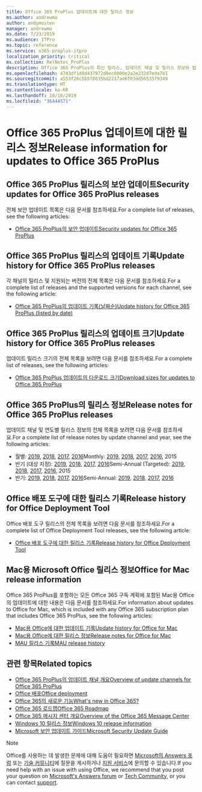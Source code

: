```yaml
---
title: Office 365 ProPlus 업데이트에 대한 릴리스 정보
ms.author: andrewmo
author: andymosten
manager: andrewmo
ms.date: 7/23/2019
ms.audience: ITPro
ms.topic: reference
ms.service: o365-proplus-itpro
localization_priority: Critical
ms.collection: RelNotes_ProPlus
description: Office 365 ProPlus의 최신 릴리스, 업데이트 채널 및 릴리스 정보와 업데이트 기록에 대한 링크 목록을 IT 전문가에게 제공합니다.
ms.openlocfilehash: 4743df1d8d437972d0ec8800e2a2e232d7eda7b1
ms.sourcegitcommit: a553f26c5b5f8035bd2217ad6f03dd56535f9349
ms.translationtype: HT
ms.contentlocale: ko-KR
ms.lasthandoff: 10/18/2019
ms.locfileid: "36444571"
---
```

# <a name="release-information-for-updates-to-office-365-proplus"></a><span data-ttu-id="368b6-103">Office 365 ProPlus 업데이트에 대한 릴리스 정보</span><span class="sxs-lookup"><span data-stu-id="368b6-103">Release information for updates to Office 365 ProPlus</span></span>


## <a name="security-updates-for-office-365-proplus-releases"></a><span data-ttu-id="368b6-104">Office 365 ProPlus 릴리스의 보안 업데이트</span><span class="sxs-lookup"><span data-stu-id="368b6-104">Security updates for Office 365 ProPlus releases</span></span>

<span data-ttu-id="368b6-105">전체 보안 업데이트 목록은 다음 문서를 참조하세요.</span><span class="sxs-lookup"><span data-stu-id="368b6-105">For a complete list of releases, see the following articles:</span></span>
 - [<span data-ttu-id="368b6-106">Office 365 ProPlus의 보안 업데이트</span><span class="sxs-lookup"><span data-stu-id="368b6-106">Security updates for Office 365 ProPlus</span></span>](office365-proplus-security-updates.md)


## <a name="update-history-for-office-365-proplus-releases"></a><span data-ttu-id="368b6-107">Office 365 ProPlus 릴리스의 업데이트 기록</span><span class="sxs-lookup"><span data-stu-id="368b6-107">Update history for Office 365 ProPlus releases</span></span>

<span data-ttu-id="368b6-108">각 채널의 릴리스 및 지원되는 버전의 전체 목록은 다음 문서를 참조하세요.</span><span class="sxs-lookup"><span data-stu-id="368b6-108">For a complete list of releases and the supported versions for each channel, see the following article:</span></span>
 - [<span data-ttu-id="368b6-109">Office 365 ProPlus의 업데이트 기록(날짜순)</span><span class="sxs-lookup"><span data-stu-id="368b6-109">Update history for Office 365 ProPlus (listed by date)</span></span>](update-history-office365-proplus-by-date.md)


 ## <a name="update-sizes-for-office-365-proplus-releases"></a><span data-ttu-id="368b6-110">Office 365 ProPlus 릴리스의 업데이트 크기</span><span class="sxs-lookup"><span data-stu-id="368b6-110">Update history for Office 365 ProPlus releases</span></span>

<span data-ttu-id="368b6-111">업데이트 릴리스 크기의 전체 목록을 보려면 다음 문서를 참조하세요.</span><span class="sxs-lookup"><span data-stu-id="368b6-111">For a complete list of releases, see the following articles:</span></span>
 - [<span data-ttu-id="368b6-112">Office 365 ProPlus 업데이트의 다운로드 크기</span><span class="sxs-lookup"><span data-stu-id="368b6-112">Download sizes for updates to Office 365 ProPlus</span></span>](download-sizes-office365-proplus-updates.md)

## <a name="release-notes-for-office-365-proplus-releases"></a><span data-ttu-id="368b6-113">Office 365 ProPlus의 릴리스 정보</span><span class="sxs-lookup"><span data-stu-id="368b6-113">Release notes for Office 365 ProPlus releases</span></span>

<span data-ttu-id="368b6-114">업데이트 채널 및 연도별 릴리스 정보의 전체 목록을 보려면 다음 문서를 참조하세요.</span><span class="sxs-lookup"><span data-stu-id="368b6-114">For a complete list of release notes by update channel and year, see the following articles:</span></span>
 - <span data-ttu-id="368b6-115">월별: [2019](monthly-channel-2019.md), [2018](monthly-channel-2018.md), [2017](monthly-channel-2017.md), [2016](monthly-channel-2016.md)</span><span class="sxs-lookup"><span data-stu-id="368b6-115">Monthly: [2019](monthly-channel-2019.md), [2018](monthly-channel-2018.md), [2017](monthly-channel-2017.md), [2016](monthly-channel-2016.md), 2015</span></span>
 - <span data-ttu-id="368b6-116">반기 (대상 지정): [2019](semi-annual-channel-targeted-2019.md), [2018](semi-annual-channel-targeted-2018.md), [2017](semi-annual-channel-targeted-2017.md), [2016](semi-annual-channel-targeted-2016.md)</span><span class="sxs-lookup"><span data-stu-id="368b6-116">Semi-Annual (Targeted): [2019](semi-annual-channel-targeted-2019.md), [2018](semi-annual-channel-targeted-2018.md), [2017](semi-annual-channel-targeted-2017.md), [2016](semi-annual-channel-targeted-2016.md), 2015</span></span>
 - <span data-ttu-id="368b6-117">반기: [2019](semi-annual-channel-2019.md), [2018](semi-annual-channel-2018.md), [2017](semi-annual-channel-2017.md), [2016](semi-annual-channel-2016.md)</span><span class="sxs-lookup"><span data-stu-id="368b6-117">Semi-Annual: [2019](semi-annual-channel-2019.md), [2018](semi-annual-channel-2018.md), [2017](semi-annual-channel-2017.md), [2016](semi-annual-channel-2016.md)</span></span>

 ## <a name="release-history-for-office-deployment-tool"></a><span data-ttu-id="368b6-118">Office 배포 도구에 대한 릴리스 기록</span><span class="sxs-lookup"><span data-stu-id="368b6-118">Release history for Office Deployment Tool</span></span>
 <span data-ttu-id="368b6-119">Office 배포 도구 릴리스의 전체 목록을 보려면 다음 문서를 참조하세요.</span><span class="sxs-lookup"><span data-stu-id="368b6-119">For a complete list of Office Deployment Tool releases, see the following article:</span></span>
 - [<span data-ttu-id="368b6-120">Office 배포 도구에 대한 릴리스 기록</span><span class="sxs-lookup"><span data-stu-id="368b6-120">Release history for Office Deployment Tool</span></span>](ODT-release-history.md)

## <a name="office-for-mac-release-information"></a><span data-ttu-id="368b6-121">Mac용 Microsoft Office 릴리스 정보</span><span class="sxs-lookup"><span data-stu-id="368b6-121">Office for Mac release information</span></span>

<span data-ttu-id="368b6-122">Office 365 ProPlus를 포함하는 모든 Office 365 구독 계획에 포함된 Mac용 Office의 업데이트에 대한 내용은 다음 문서를 참조하세요.</span><span class="sxs-lookup"><span data-stu-id="368b6-122">For information about updates to Office for Mac, which is included with any Office 365 subscription plan that includes Office 365 ProPlus, see the following articles:</span></span>
 - [<span data-ttu-id="368b6-123">Mac용 Office에 대한 업데이트 기록</span><span class="sxs-lookup"><span data-stu-id="368b6-123">Update history for Office for Mac</span></span>](update-history-office-for-mac.md)
 - [<span data-ttu-id="368b6-124">Mac용 Office에 대한 릴리스 정보</span><span class="sxs-lookup"><span data-stu-id="368b6-124">Release notes for Office for Mac</span></span>](release-notes-office-for-mac.md)
 - [<span data-ttu-id="368b6-125">MAU 릴리스 기록</span><span class="sxs-lookup"><span data-stu-id="368b6-125">MAU release history</span></span>](release-history-microsoft-autoupdate.md)


## <a name="related-topics"></a><span data-ttu-id="368b6-126">관련 항목</span><span class="sxs-lookup"><span data-stu-id="368b6-126">Related topics</span></span>

- [<span data-ttu-id="368b6-127">Office 365 ProPlus의 업데이트 채널 개요</span><span class="sxs-lookup"><span data-stu-id="368b6-127">Overview of update channels for Office 365 ProPlus</span></span>](https://docs.microsoft.com/deployoffice/overview-of-update-channels-for-office-365-proplus)
- [<span data-ttu-id="368b6-128">Office 배포</span><span class="sxs-lookup"><span data-stu-id="368b6-128">Office deployment</span></span>](https://docs.microsoft.com/deployoffice/)
- [<span data-ttu-id="368b6-129">Office 365의 새로운 기능</span><span class="sxs-lookup"><span data-stu-id="368b6-129">What's new in Office 365?</span></span>](https://support.office.com/article/95c8d81d-08ba-42c1-914f-bca4603e1426)
- [<span data-ttu-id="368b6-130">Office 365 로드맵</span><span class="sxs-lookup"><span data-stu-id="368b6-130">Office 365 Roadmap</span></span>](https://products.office.com/business/office-365-roadmap)
- [<span data-ttu-id="368b6-131">Office 365 메시지 센터 개요</span><span class="sxs-lookup"><span data-stu-id="368b6-131">Overview of the Office 365 Message Center</span></span>](https://support.office.com/article/38fb3333-bfcc-4340-a37b-deda509c2093)
- [<span data-ttu-id="368b6-132">Windows 10 릴리스 정보</span><span class="sxs-lookup"><span data-stu-id="368b6-132">Windows 10 release information</span></span>](https://www.microsoft.com/itpro/windows-10/release-information)
- [<span data-ttu-id="368b6-133">Microsoft 보안 업데이트 가이드</span><span class="sxs-lookup"><span data-stu-id="368b6-133">Microsoft Security Update Guide</span></span>](https://portal.msrc.microsoft.com/)

> [!NOTE]
> <span data-ttu-id="368b6-134">Office를 사용하는 데 발생한 문제에 대해 도움이 필요하면 [Microsoft의 Answers 포럼](https://answers.microsoft.com/) 또는 [기술 커뮤니티](https://techcommunity.microsoft.com/)에 질문을 게시하거나 [지원 서비스](https://support.microsoft.com/contactus)에 문의할 수 있습니다.</span><span class="sxs-lookup"><span data-stu-id="368b6-134">If you need help with an issue with using Office, we recommend that you post your question on [Microsoft's Answers forum](https://answers.microsoft.com/) or [Tech Community](https://techcommunity.microsoft.com/), or you can contact [support](https://support.microsoft.com/contactus).</span></span>

